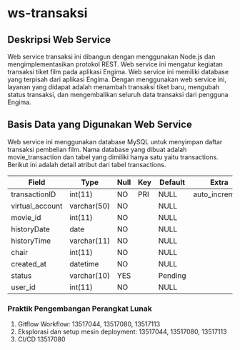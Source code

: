 # ws-transaksi

## Deskripsi Web Service
Web service transaksi ini dibangun dengan menggunakan Node.js dan mengimplementasikan protokol REST. Web service ini mengatur kegiatan transaksi tiket film pada aplikasi Engima. Web service ini memiliki database yang terpisah dari aplikasi Engima. Dengan menggunakan web service ini, layanan yang didapat adalah menambah transaksi tiket baru, mengubah status transaksi, dan mengembalikan seluruh data transaksi dari pengguna Engima.

## Basis Data yang Digunakan Web Service
Web service ini menggunakan database MySQL untuk menyimpan daftar transaksi pembelian film. Nama database yang dibuat adalah movie_transaction dan tabel yang dimiliki hanya satu yaitu transactions. Berikut ini adalah detail atribut dari tabel transactions.

|Field|Type |Null| Key | Default | Extra
|--|--|--|--|--|--|
|transactionID     | int(11)       | NO    | PRI   | NULL      | auto_increment|
| virtual_account   | varchar(50)   | NO    |       | NULL      |               |                
| movie_id          | int(11)       | NO    |       | NULL      |               |                
| historyDate       | date          | NO    |       | NULL      |               |                
| historyTime       | varchar(11)   | NO    |       | NULL      |               |                
| chair             | int(11)       | NO    |       | NULL      |               |                
| created_at        | datetime      | NO    |       | NULL      |               |           
| status            | varchar(10)   | YES   |       | Pending   |               |                
| user_id           | int(11)       | NO    |       | NULL      |               |       

### Praktik Pengembangan Perangkat Lunak
1.  Gitflow Workflow: 13517044, 13517080, 13517113
2.  Eksplorasi dan setup mesin deployment: 13517044, 13517080, 13517113
3.  CI/CD 13517080
